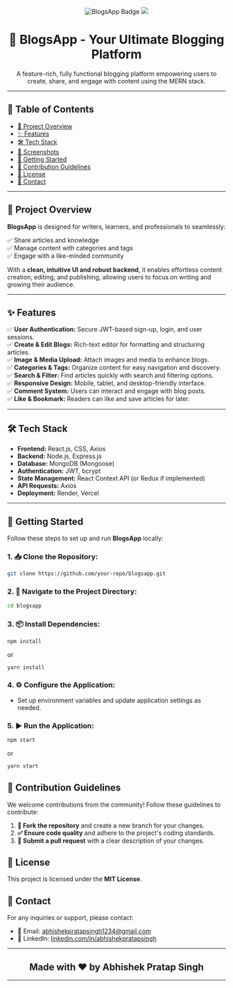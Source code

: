 <p align="center">
  <img src="https://img.shields.io/badge/MERN-BlogsApp-brightgreen" alt="BlogsApp Badge">
  <img src="https://img.shields.io/badge/Status-Active-blue">
</p>

<h1 align="center">🚀 BlogsApp - Your Ultimate Blogging Platform</h1>

<p align="center">
  A feature-rich, fully functional blogging platform empowering users to create, share, and engage with content using the MERN stack.
</p>

---

## 📖 Table of Contents

- [🚀 Project Overview](#-project-overview)
- [✨ Features](#-features)
- [🛠️ Tech Stack](#️-tech-stack)
- [📸 Screenshots](#-screenshots)
- [🚦 Getting Started](#-getting-started)
- [🤝 Contribution Guidelines](#-contribution-guidelines)
- [📜 License](#-license)
- [📩 Contact](#-contact)

---

## 🚀 Project Overview

**BlogsApp** is designed for writers, learners, and professionals to seamlessly:

✅ Share articles and knowledge  
✅ Manage content with categories and tags  
✅ Engage with a like-minded community

With a **clean, intuitive UI and robust backend**, it enables effortless content creation, editing, and publishing, allowing users to focus on writing and growing their audience.

---

## ✨ Features

✅ **User Authentication:** Secure JWT-based sign-up, login, and user sessions.  
✅ **Create & Edit Blogs:** Rich-text editor for formatting and structuring articles.  
✅ **Image & Media Upload:** Attach images and media to enhance blogs.  
✅ **Categories & Tags:** Organize content for easy navigation and discovery.  
✅ **Search & Filter:** Find articles quickly with search and filtering options.  
✅ **Responsive Design:** Mobile, tablet, and desktop-friendly interface.  
✅ **Comment System:** Users can interact and engage with blog posts.  
✅ **Like & Bookmark:** Readers can like and save articles for later.

---

## 🛠️ Tech Stack

- **Frontend:** React.js, CSS, Axios
- **Backend:** Node.js, Express.js
- **Database:** MongoDB (Mongoose)
- **Authentication:** JWT, bcrypt
- **State Management:** React Context API (or Redux if implemented)
- **API Requests:** Axios
- **Deployment:** Render, Vercel

---


## 🚦 Getting Started

Follow these steps to set up and run **BlogsApp** locally:



### 1. **📥 Clone the Repository:**

   ```sh
   git clone https://github.com/your-repo/blogsapp.git
   ```

### 2. **📂 Navigate to the Project Directory:**

   ```sh
   cd blogsapp
   ```

### 3. **📦 Install Dependencies:**

   ```sh
   npm install
   ```

   or

   ```sh
   yarn install
   ```

### 4. **⚙️ Configure the Application:**

   - Set up environment variables and update application settings as needed.

### 5. **▶️ Run the Application:**

   ```sh
   npm start
   ```

   or

   ```sh
   yarn start
   ```

## 🤝 Contribution Guidelines

We welcome contributions from the community! Follow these guidelines to contribute:

1. **🔀 Fork the repository** and create a new branch for your changes.
2. **✅ Ensure code quality** and adhere to the project's coding standards.
3. **📩 Submit a pull request** with a clear description of your changes.

## 📜 License

This project is licensed under the **MIT License**.

## 📩 Contact

For any inquiries or support, please contact:

- 📧 Email: [abhishekpratapsingh1234@gmail.com](mailto:abhishekpratapsingh1234@gmail.com.com)
- 🔗 LinkedIn: [linkedin.com/in/abhishekpratapsingh](https://www.linkedin.com/in/abhishek-pratap-singh-88523a207/)

---

<h2 align="center">
  Made with ❤️ by <b>Abhishek Pratap Singh</b>
</h2>

---
